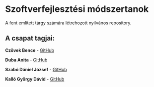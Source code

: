 # Szoftverfejlesztési módszertanok

A fent említett tárgy számára létrehozott nyilvános repository.

## A csapat tagjai:

**Czövek Bence** - [GitHub](https://github.com/bczovek)

**Duba Anita** - [GitHub](https://github.com/Manwio)

**Szabó Dániel József** - [GitHub](https://github.com/RangerFoxy)

**Kalló György Dávid** - [GitHub](https://github.com/Windarf) 
